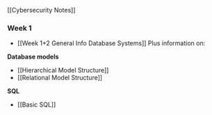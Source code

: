 [[Cybersecurity Notes]]
### Week 1

- [[Week 1+2 General Info Database Systems]]
Plus information on:

**Database models**
- [[Hierarchical Model Structure]]
- [[Relational Model Structure]] 

**SQL**
- [[Basic SQL]]



